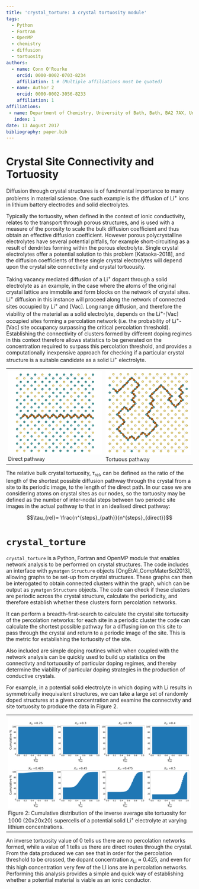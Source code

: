 ```yaml
---
title: 'crystal_torture: A crystal tortuosity module'
tags:
  - Python
  - Fortran
  - OpenMP
  - chemistry
  - diffusion
  - tortuosity
authors:
  - name: Conn O'Rourke
    orcid: 0000-0002-0703-8234
    affiliation: 1 # (Multiple affiliations must be quoted)
  - name: Author 2
    orcid: 0000-0002-3056-8233
    affiliation: 1
affiliations:
 - name: Department of Chemistry, University of Bath, Bath, BA2 7AX, United Kingdom
   index: 1
date: 13 August 2017
bibliography: paper.bib
---
```


# Crystal Site Connectivity and Tortuosity

Diffusion through crystal structures is of fundmental importance to many problems in material science. One such example is the diffusion of Li<sup>+</sup> ions in lithium battery electrodes and solid electrolytes. 

Typically the tortuosity, when defined in the context of ionic conductivity, relates to the transport through porous structures, and is used with a measure of the porosity to scale the bulk diffusion coefficient and thus obtain an effective diffusion coefficient. However porous polycrystalline electrolytes have several potential pitfalls, for example short-circuiting as a result of dendrites forming within the porous electrolyte. Single crystal electrolytes offer a potential solution to this problem [Kataoka-2018], and the diffusion coefficients of these single crystal electrolytes will depend upon the crystal site connectivity and crystal tortuousity.

Taking vacancy mediated diffusion of a Li<sup>+</sup> dopant through a solid electrolyte as an example, in the case where the atoms of the original crystal lattice are immobile and form blocks on the network of crystal sites. Li<sup>+</sup> diffusion in this instance will proceed along the network of connected sites occupied by Li<sup>+</sup> and \[Vac\]. Long range diffusion, and therefore the viability of the material as a solid electrolyte, depends on the Li<sup>+</sup>-\[Vac\] occupied sites forming a percolation network (i.e. the probability of Li<sup>+</sup>-\[Vac\] site occupancy surpassing the critical percolation threshold). Establishing the connectivity of clusters formed by different doping regimes in this context therefore allows statistics to be generated on the concentration required to surpass this percolation threshold, and provides a computationally inexpensive approach for checking if a particular crystal structure is a suitable candidate as a solid Li<sup>+</sup> electrolyte. 


<div id="image-table">
    <table>
	    <tr>
    	    <td style="padding:5px">
        	    <img src="paper/Images/direct.png">
        	      <figcaption>Direct pathway</figcaption>
      	    </td>
            <td style="padding:5px">
            	<img src="paper/Images/tortuous.png">
            	  <figcaption style="center">Tortuous pathway</figcaption>
             </td>
        </tr>
   </table>
</div>


The relative bulk crystal tortuosity, &tau;<sub>rel</sub>, can be defined as the ratio of the length of the shortest possible diffusion pathway through the crystal from a site to its periodic image, to the length of the direct path. In our case we are considering atoms on crystal sites as our nodes, so the tortuosity may be defined as the number of inter-nodal steps between two periodic site images in the actual pathway to that in an idealised direct pathway:

$$\tau_{rel}= \frac{n^{steps}_{path}}{n^{steps}_{direct}}$$

# `crystal_torture`

``crystal_torture`` is a Python, Fortran and OpenMP module that enables network analysis to be performed on crystal structures. The code includes an interface with `pymatgen` `Structure` objects [OngEtAl_CompMaterSci2013], allowing graphs to be set-up from crystal structures. These graphs can then be interogated to obtain connected clusters within the graph, which can be output as `pymatgen` `Structure` objects. The code can check if these clusters are periodic across the crystal structure, calculate the periodicity, and therefore establish whether these clusters form percolation networks. 

It can perform a breadth-first-search to calculate the crystal site tortuosity of the percolation networks: for each site in a periodic cluster the code can calculate the shortest possible pathway for a diffusing ion on this site to pass through the crystal and return to a periodic image of the site. This is the metric for establishing the tortuosity of the site.

Also included are simple doping routines which when coupled with the network analysis can be quickly used to build up statistics on the connectivty and tortuousity of particular doping regimes, and thereby determine the viability of particular doping strategies in the production of conductive crystals. 

For example, in a potential solid electrolyte in which doping with Li results in symmetrically inequivalent structures, we can take a large set of randomly doped structures at a given concentration and examine the connectvity and site tortuosity to produce the data in Figure 2.

<div id="image-table">
    <table>
	    <tr>
    	    <td style="padding:5px">
        	    <img src="paper/Images/stats.png">
        	      <figcaption>Figure 2: Cumulative distribution of the inverse average site tortuosity for 1000 (20x20x20) supercells of a potential solid Li<sup>+</sup> electrolyte at varying lithium concentrations. </figcaption>
      	    </td>
        </tr>
   </table>
</div>

An inverse tortuosity value of 0 tells us there are no percolation networks formed, while a value of 1 tells us there are direct routes through the crystal. From the data produced we can see that in order for the percolation threshold to be crossed, the dopant concentration *x*<sub>Li</sub> ≈  0.425, and even for this high concentration very few of the LI ions are in percolation networks. Performing this analysis  provides a simple and quick way of establishing whether a potential material is viable as an ionic conductor.






 












